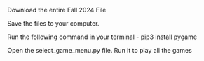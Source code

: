 Download the entire Fall 2024 File

Save the files to your computer.

Run the following command in your terminal -   pip3 install pygame

Open the select_game_menu.py file. Run it to play all the games
